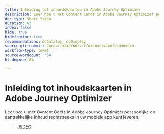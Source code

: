 ```yaml
---
title: Inleiding tot inhoudskaarten in Adobe Journey Optimizer
description: Leer hoe u met Content Cards in Adobe Journey Optimizer persoonlijke en aantrekkelijke inhoud rechtstreeks in uw mobiele app kunt leveren.
doc-type: Short Video
duration: 63
index: false
hide: true
hidefromtoc: true
recommendations: noCatalog, noDisplay
source-git-commit: 28e2477974df6d22cff87eb9c242657e23569b15
workflow-type: tm+mt
source-wordcount: '54'
ht-degree: 0%

---
```



# Inleiding tot inhoudskaarten in Adobe Journey Optimizer

Leer hoe u met Content Cards in Adobe Journey Optimizer persoonlijke en aantrekkelijke inhoud rechtstreeks in uw mobiele app kunt leveren.

<!-- 62_S603_3442534_62_introduction-to-content-cards-in-adobe-journey-optimizer -->
>[!VIDEO](https://video.tv.adobe.com/v/3460392/?learn=on&enablevpops=true&captions=dut)
